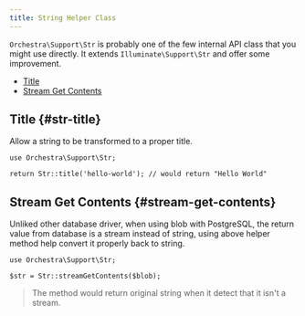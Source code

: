 ```yaml
---
title: String Helper Class
---
```


`Orchestra\Support\Str` is probably one of the few internal API class that you might use directly. It extends `Illuminate\Support\Str` and offer some improvement.

* [Title](#str-title)
* [Stream Get Contents](#stream-get-contents)

## Title {#str-title}

Allow a string to be transformed to a proper title.

	use Orchestra\Support\Str;

	return Str::title('hello-world'); // would return "Hello World"

## Stream Get Contents {#stream-get-contents}

Unliked other database driver, when using blob with PostgreSQL, the return value from database is a stream instead of string, using above helper method help convert it properly back to string.

	use Orchestra\Support\Str;

	$str = Str::streamGetContents($blob);


> The method would return original string when it detect that it isn't a stream.
